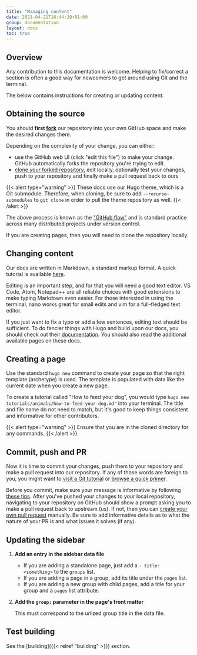 ```yaml
---
title: "Managing content"
date: 2021-04-21T16:44:39+01:00
group: documentation
layout: docs
toc: true
---
```


## Overview

Any contribution to this documentation is welcome. Helping to fix/correct a section is often a good way for newcomers to get around using Git and the terminal.

The below contains instructions for creating or updating content.

## Obtaining the source

You should **first [fork](https://docs.github.com/en/github/collaborating-with-issues-and-pull-requests/working-with-forks)** our repository into your own GitHub space and make the desired changes there.

Depending on the complexity of your change, you can either:

* use the GitHub web UI (click "edit this file") to make your change. GitHub automatically forks the repository you're trying to edit.
* [clone your forked repository](https://docs.github.com/en/github/creating-cloning-and-archiving-repositories/cloning-a-repository), edit locally, optionally test your changes, push to your repository and finally make a pull request back to ours

{{< alert type="warning" >}}
These docs use our Hugo theme, which is a Git submodule. Therefore, when cloning, be sure to add `--recurse-submodules` to `git clone` in order to pull the theme repository as well.
{{<  /alert >}}

The above process is known as the ["GitHub flow"](https://docs.github.com/en/github/collaborating-with-issues-and-pull-requests/github-flow) and is standard practice across many distributed projects under version control.

If you are creating pages, then you will need to clone the repository locally.

## Changing content

Our docs are written in Markdown, a standard markup format. A quick tutorial is available [here](https://guides.github.com/features/mastering-markdown/).

Editing is an important step, and for that you will need a good text editor. VS Code, Atom, Notepad++ are all reliable choices with good extensions to make typing Markdown even easier. For those interested in using the terminal, nano works great for small edits and vim for a full-fledged text editor.

If you just want to fix a typo or add a few sentences, editing text should be sufficient. To do fancier things with Hugo and build upon our docs, you should check out their [documentation](https://gohugo.io/getting-started/). You should also read the additional available pages on these docs.

## Creating a page

Use the standard `hugo new` command to create your page so that the right template (archetype) is used. The template is populated with data like the current date when you create a new page.

To create a tutorial called "How to feed your dog", you would type `hugo new tutorials/animals/how-to-feed-your-dog.md"` into your terminal. The title and file name do not need to match, but it's good to keep things consistent and informative for other contributors.

{{< alert type="warning" >}}
Ensure that you are in the cloned directory for any commands.
{{<  /alert >}}

## Commit, push and PR

Now it is time to commit your changes, push them to your repository and make a pull request into our repository. If any of those words are foreign to you, you might want to [visit a Git tutorial](http://git-scm.com/book/en/v2) or [browse a quick primer](https://training.github.com/downloads/github-git-cheat-sheet/).

Before you commit, make sure your message is informative by following [these tips](https://chris.beams.io/posts/git-commit/). After you've pushed your changes to your local repository, navigating to your repository on GitHub should show a prompt asking you to make a pull request back to upstream (us). If not, then you can [create your own pull request](https://github.com/SRCF/docs/pulls) manually. Be sure to add informative details as to what the nature of your PR is and what issues it solves (if any).

## Updating the sidebar

1. **Add an entry in the sidebar data file**

    * If you are adding a standalone page, just add a `- title: <something>` to the `groups` list.
    * If you are adding a page in a group, add its title under the `pages` list.
    * If you are adding a new group with child pages, add a title for your group and a `pages` list attribute.

2. **Add the `group:` parameter in the page's front matter**

    This must correspond to the urlized group title in the data file.

## Test building

See the [building]({{< relref "building" >}}) section.
